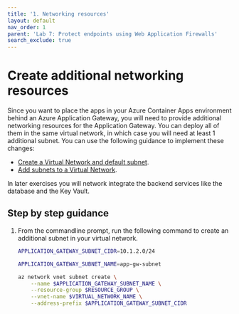 ```yaml
---
title: '1. Networking resources'
layout: default
nav_order: 1
parent: 'Lab 7: Protect endpoints using Web Application Firewalls'
search_exclude: true
---
```


# Create additional networking resources

Since you want to place the apps in your Azure Container Apps environment behind an Azure Application Gateway, you will need to provide additional networking resources for the Application Gateway. You can deploy all of them in the same virtual network, in which case you will need at least 1 additional subnet. You can use the following guidance to implement these changes:

- [Create a Virtual Network and default subnet](https://docs.microsoft.com/cli/azure/network/vnet?view=azure-cli-latest#az-network-vnet-create).
- [Add subnets to a Virtual Network](https://docs.microsoft.com/cli/azure/network/vnet/subnet?view=azure-cli-latest).

In later exercises you will network integrate the backend services like the database and the Key Vault.

## Step by step guidance

1. From the commandline prompt, run the following command to create an additional subnet in your virtual network.

   ```bash
   APPLICATION_GATEWAY_SUBNET_CIDR=10.1.2.0/24
   
   APPLICATION_GATEWAY_SUBNET_NAME=app-gw-subnet
   
   az network vnet subnet create \
       --name $APPLICATION_GATEWAY_SUBNET_NAME \
       --resource-group $RESOURCE_GROUP \
       --vnet-name $VIRTUAL_NETWORK_NAME \
       --address-prefix $APPLICATION_GATEWAY_SUBNET_CIDR
   ```
